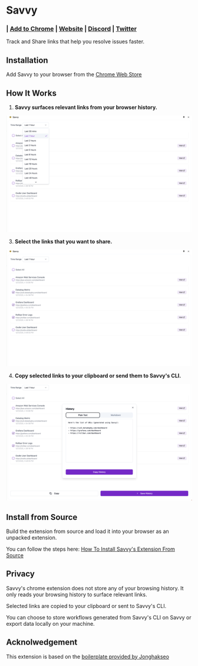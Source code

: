 # Savvy

<h3 align="left">
  | <a href="https://chromewebstore.google.com/detail/savvy/jocphfjphhfbdccjfjjnbcnejmbojjlh"> Add to Chrome</a> |
  <a href="https://www.getsavvy.so/chrome">Website</a> |
  <a href="https://getsavvy.so/discord">Discord</a> |
  <a href="https://twitter.com/savvyoncall">Twitter</a>
</h3>

Track and Share links that help you resolve issues faster.

## Installation

Add Savvy to your browser from the [Chrome Web Store](https://chromewebstore.google.com/detail/savvy/jocphfjphhfbdccjfjjnbcnejmbojjlh)

## How It Works

1. **Savvy surfaces relevant links from your browser history.**

![Choose a time range](assets/images/time-range.png)

3. **Select the links that you want to share.**

![Select Links](assets/images/select.png)

4. **Copy selected links to your clipboard or send them to Savvy's CLI.**

![Copy or Send to CLI](assets/images/export.png)

## Install from Source

Build the extension from source and load it into your browser as an unpacked extension.

You can follow the steps here: [How To Install Savvy's Extension From Source](https://app.getsavvy.so/workflow/rb_3294a871bc952dc6/How-To-Install-Savvy-s-Chrome-Extension-From-Source)

## Privacy

Savvy's chrome extension does not store any of your browsing history. It only reads your browsing history to surface relevant links.

Selected links are copied to your clipboard or sent to Savvy's CLI.

You can choose to store workflows generated from Savvy's CLI on Savvy or export data locally on your machine.


## Acknolwedgement

This extension is based on the [boilerplate provided by Jonghakseo](https://github.com/Jonghakseo/chrome-extension-boilerplate-react-vite)
